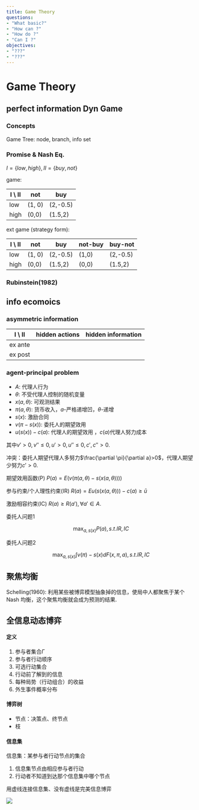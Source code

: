 ```yaml
---
title: Game Theory
questions:
- "What basic?"
- "How can ?"
- "How do ?"
- "Can I ?"
objectives:
- "???"
- "???"
---
```


# Game Theory


## perfect information Dyn Game

### Concepts

Game Tree: node, branch, info set

### Promise & Nash Eq.

$I=\{low, high\}, II=\{buy, not\}$

game:

I \ II | not | buy
--------- | --------- | ------
low | (1, 0) | (2,-0.5)
high | (0,0) | (1.5,2)

ext game (strategy form):

I \ II | not | buy | not-buy | buy-not
--------- | --------- | ------ | ------ | -----
low | (1, 0) | (2,-0.5) |(1,0) | (2,-0.5)
high | (0,0) | (1.5,2) | (0,0) | (1.5,2)



### Rubinstein(1982)





## info ecomoics

### asymmetric information

| I \ II  | hidden actions | hidden information |
| ------- | -------------- | ------------------ |
| ex ante |                |                    |
| ex post |                |                    |

### agent-principal  problem

* $A$: 代理人行为
* $\theta$: 不受代理人控制的随机变量
* $x(a,\theta)$: 可观测结果
* $\pi(a,\theta)$: 货币收入，$a$-严格递增凹，$\theta$-递增
* $s(x)$: 激励合同
* $v(\pi-s(x))$: 委托人的期望效用
* $u(s(x))-c(a)$: 代理人的期望效用 ，$c(a)$代理人努力成本

其中$v'>0,v''\leq 0,u'>0,u''\leq 0, c',c''>0$.

冲突：委托人期望代理人多努力$\frac{\partial \pi}{\partial a}>0$，代理人期望少努力$c'>0$.



期望效用函数(P) $P(a)=E(v(\pi(a,\theta)-s(x(a,\theta))))$

参与约束/个人理性约束(IR) $R(a)=Eu(s(x(a,\theta)))-c(a)\geq \bar{u}$

激励相容约束(IC) $R(a)\geq R(a'),\forall a'\in A$.

委托人问题1

$$\max_{a,s(x)}P(a), s.t. IR, IC$$

委托人问题2

$$\max_{a,s(x)}\int v(\pi)-s(x)d F(x,\pi,a), s.t. IR, IC$$



## 聚焦均衡

Schelling(1960): 利用某些被博弈模型抽象掉的信息，使局中人都聚焦于某个 Nash 均衡，这个聚焦均衡就会成为预测的结果.





## 全信息动态博弈

#### 定义

1. 参与者集合$\Gamma$
2. 参与者行动顺序
3. 可选行动集合
4. 行动前了解到的信息
5. 每种局势（行动组合）的收益
6. 外生事件概率分布



#### 博弈树

* 节点：决策点、终节点
* 枝

#### 信息集

信息集：某参与者行动节点的集合

1. 信息集节点由相应参与者行动
2. 行动者不知道到达那个信息集中哪个节点

用虚线连接信息集、没有虚线是完美信息博弈



![](tree.jpg)
